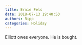 ```yaml
---
title: Ernie Fels
date: 2018-07-13 19:40:53
authors: Ripp
categories: Holiday
---
```


 Elliott owes everyone. He is bought.